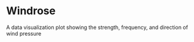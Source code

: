 # Windrose
A data visualization plot showing the strength, frequency, and direction of wind pressure


